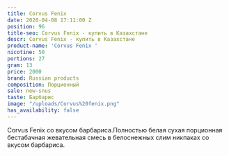 ```yaml
---
title: Corvus Fenix
date: 2020-04-08 17:11:00 Z
position: 96
title-seo: Corvus Fenix - купить в Казахстане
descr: Corvus Fenix - купить в Казахстане
product-name: 'Corvus Fenix '
nicotine: 50
portions: 27
gram: 13
price: 2000
brand: Russian products
composition: Порционный
sale: new-snus
taste: Барбарис
image: "/uploads/Corvus%20fenix.png"
has_availability: false
---
```


Corvus Fenix со вкусом барбариса.Полностью белая сухая порционная бестабачная жевательная смесь в белоснежных слим никпаках со вкусом барбариса.